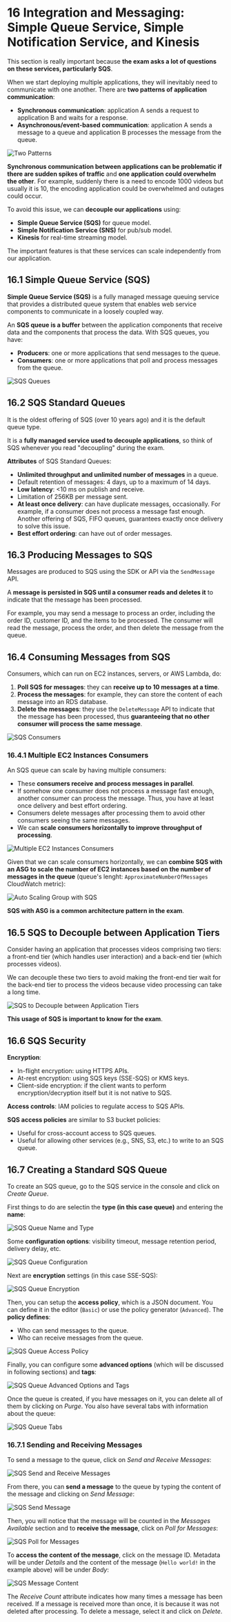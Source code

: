 # 16 Integration and Messaging: Simple Queue Service, Simple Notification Service, and Kinesis

This section is really important because **the exam asks a lot of questions on these services, particularly SQS**.

When we start deploying multiple applications, they will inevitably need to communicate with one another. There are **two patterns of application communication**:
- **Synchronous communication**: application A sends a request to application B and waits for a response.
- **Asynchronous/event-based communication**: application A sends a message to a queue and application B processes the message from the queue.

![Two Patterns](/assets/aws-certified-developer-associate/two_communication_patterns.png "Two Patterns")

**Synchronous communication between applications can be problematic if there are sudden spikes of traffic** and **one application could overwhelm the other**. For example, suddenly there is a need to encode 1000 videos but usually it is 10, the encoding application could be overwhelmed and outages could occur.

To avoid this issue, we can **decouple our applications** using:
- **Simple Queue Service (SQS)** for queue model.
- **Simple Notification Service (SNS)** for pub/sub model.
- **Kinesis** for real-time streaming model.

The important features is that these services can scale independently from our application.

## 16.1 Simple Queue Service (SQS)

**Simple Queue Service (SQS)** is a fully managed message queuing service that provides a distributed queue system that enables web service components to communicate in a loosely coupled way.

An **SQS queue is a buffer** between the application components that receive data and the components that process the data.
With SQS queues, you have:
- **Producers**: one or more applications that send messages to the queue.
- **Consumers**: one or more applications that poll and process messages from the queue.

![SQS Queues](/assets/aws-certified-developer-associate/sqs_queues.png "SQS Queues")

## 16.2 SQS Standard Queues

It is the oldest offering of SQS (over 10 years ago) and it is the default queue type.

It is a **fully managed service used to decouple applications**, so think of SQS whenever you read "decoupling" during the exam.

**Attributes** of SQS Standard Queues:
- **Unlimited throughput and unlimited number of messages** in a queue.
- Default retention of messages: 4 days, up to a maximum of 14 days.
- **Low latency**: <10 ms on publish and receive.
- Limitation of 256KB per message sent.
- **At least once delivery**: can have duplicate messages, occasionally. For example, if a consumer does not process a message fast enough. Another offering of SQS, FIFO queues, guarantees exactly once delivery to solve this issue.
- **Best effort ordering**: can have out of order messages.

## 16.3 Producing Messages to SQS

Messages are produced to SQS using the SDK or API via the `SendMessage` API.

A **message is persisted in SQS until a consumer reads and deletes it** to indicate that the message has been processed.

For example, you may send a message to process an order, including the order ID, customer ID, and the items to be processed. The consumer will read the message, process the order, and then delete the message from the queue.

## 16.4 Consuming Messages from SQS

Consumers, which can run on EC2 instances, servers, or AWS Lambda, do:
1. **Poll SQS for messages**: they can **receive up to 10 messages at a time**.
2. **Process the messages**: for example, they can store the content of each message into an RDS database.
3. **Delete the messages**: they use the `DeleteMessage` API to indicate that the message has been processed, thus **guaranteeing that no other consumer will process the same message**.

![SQS Consumers](/assets/aws-certified-developer-associate/sqs_consumers.png "SQS Consumers")

### 16.4.1 Multiple EC2 Instances Consumers

An SQS queue can scale by having multiple consumers:
- These **consumers receive and process messages in parallel**.
- If somehow one consumer does not process a message fast enough, another consumer can process the message. Thus, you have at least once delivery and best effort ordering.
- Consumers delete messages after processing them to avoid other consumers seeing the same messages.
- We can **scale consumers horizontally to improve throughput of processing**.

![Multiple EC2 Instances Consumers](/assets/aws-certified-developer-associate/sqs_multiple_ec2_instances_consumers.png "Multiple EC2 Instances Consumers")

Given that we can scale consumers horizontally, we can **combine SQS with an ASG to scale the number of EC2 instances based on the number of messages in the queue** (queue's lenght: `ApproximateNumberOfMessages` CloudWatch metric):

![Auto Scaling Group with SQS](/assets/aws-certified-developer-associate/sqs_auto_scaling_group_with_sqs.png "Auto Scaling Group with SQS")

**SQS with ASG is a common architecture pattern in the exam**.

## 16.5 SQS to Decouple between Application Tiers

Consider having an application that processes videos comprising two tiers: a front-end tier (which handles user interaction) and a back-end tier (which processes videos).

We can decouple these two tiers to avoid making the front-end tier wait for the back-end tier to process the videos because video processing can take a long time.

![SQS to Decouple between Application Tiers](/assets/aws-certified-developer-associate/sqs_decouple_between_application_tiers.png "SQS to Decouple between Application Tiers")

**This usage of SQS is important to know for the exam**.

## 16.6 SQS Security

**Encryption**:
- In-flight encryption: using HTTPS APIs.
- At-rest encryption: using SQS keys (SSE-SQS) or KMS keys.
- Client-side encryption: if the client wants to perform encryption/decryption itself but it is not native to SQS.

**Access controls**: IAM policies to regulate access to SQS APIs.

**SQS access policies** are similar to S3 bucket policies:
- Useful for cross-account access to SQS queues.
- Useful for allowing other services (e.g., SNS, S3, etc.) to write to an SQS queue.

## 16.7 Creating a Standard SQS Queue

To create an SQS queue, go to the SQS service in the console and click on *Create Queue*.

First things to do are selectin the **type (in this case queue)** and entering the **name**:

![SQS Queue Name and Type](/assets/aws-certified-developer-associate/sqs_queue_name.png "SQS Queue Name and Type")

Some **configuration options**: visibility timeout, message retention period, delivery delay, etc.

![SQS Queue Configuration](/assets/aws-certified-developer-associate/sqs_queue_configuration.png "SQS Queue Configuration")

Next are **encryption** settings (in this case SSE-SQS):

![SQS Queue Encryption](/assets/aws-certified-developer-associate/sqs_queue_encryption.png "SQS Queue Encryption")

Then, you can setup the **access policy**, which is a JSON document. You can define it in the editor (`Basic`) or use the policy generator (`Advanced`). The **policy defines**:
- Who can send messages to the queue.
- Who can receive messages from the queue.

![SQS Queue Access Policy](/assets/aws-certified-developer-associate/sqs_queue_access_policy.png "SQS Queue Access Policy")

Finally, you can configure some **advanced options** (which will be discussed in following sections) and **tags**:

![SQS Queue Advanced Options and Tags](/assets/aws-certified-developer-associate/sqs_queue_advanced_options_tags.png "SQS Queue Advanced Options and Tags")

Once the queue is created, if you have messages on it, you can delete all of them by clicking on *Purge*. You also have several tabs with information about the queue:

![SQS Queue Tabs](/assets/aws-certified-developer-associate/sqs_queue_tabs.png "SQS Queue Tabs")

### 16.7.1 Sending and Receiving Messages

To send a message to the queue, click on *Send and Receive Messages*:

![SQS Send and Receive Messages](/assets/aws-certified-developer-associate/sqs_send_and_receive_messages.png "SQS Send and Receive Messages")

From there, you can **send a message** to the queue by typing the content of the message and clicking on *Send Message*:

![SQS Send Message](/assets/aws-certified-developer-associate/sqs_send_message.png "SQS Send Message")

Then, you will notice that the message will be counted in the *Messages Available* section and to **receive the message**, click on *Poll for Messages*:

![SQS Poll for Messages](/assets/aws-certified-developer-associate/sqs_poll_for_messages.png "SQS Poll for Messages")

To **access the content of the message**, click on the message ID. Metadata will be under *Details* and the content of the message (`Hello world!` in the example above) will be under *Body*:

![SQS Message Content](/assets/aws-certified-developer-associate/sqs_message_content.png "SQS Message Content")

The *Receive Count* attribute indicates how many times a message has been received. If a message is received more than once, it is because it was not deleted after processing. To delete a message, select it and click on *Delete*.